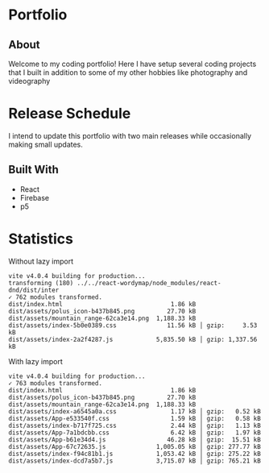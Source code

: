 # Portfolio

## About

Welcome to my coding portfolio! Here I have setup several coding projects that I built in addition to some of my other hobbies like photography and videography

# Release Schedule

I intend to update this portfolio with two main releases while occasionally making small updates.

## Built With

- React
- Firebase
- p5

# Statistics

Without lazy import

```
vite v4.0.4 building for production...
transforming (180) ../../react-wordymap/node_modules/react-dnd/dist/inter
✓ 762 modules transformed.
dist/index.html                              1.86 kB
dist/assets/polus_icon-b437b845.png         27.70 kB
dist/assets/mountain_range-62ca3e14.png  1,188.33 kB
dist/assets/index-5b0e0389.css              11.56 kB │ gzip:     3.53 kB
dist/assets/index-2a2f4287.js            5,835.50 kB │ gzip: 1,337.56 kB

```

With lazy import

```
vite v4.0.4 building for production...
✓ 763 modules transformed.
dist/index.html                              1.86 kB
dist/assets/polus_icon-b437b845.png         27.70 kB
dist/assets/mountain_range-62ca3e14.png  1,188.33 kB
dist/assets/index-a6545a0a.css               1.17 kB │ gzip:   0.52 kB
dist/assets/App-e533540f.css                 1.59 kB │ gzip:   0.58 kB
dist/assets/index-b717f725.css               2.44 kB │ gzip:   1.13 kB
dist/assets/App-7a1bdcbb.css                 6.42 kB │ gzip:   1.97 kB
dist/assets/App-b61e34d4.js                 46.28 kB │ gzip:  15.51 kB
dist/assets/App-67c72635.js              1,005.05 kB │ gzip: 277.77 kB
dist/assets/index-f94c81b1.js            1,053.42 kB │ gzip: 275.22 kB
dist/assets/index-dcd7a5b7.js            3,715.07 kB │ gzip: 765.21 kB

```
